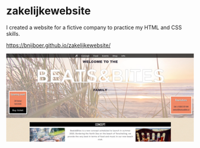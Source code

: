 # zakelijkewebsite
I created a website for a fictive company to practice my HTML and CSS skills.

https://bnijboer.github.io/zakelijkewebsite/

![Alt text](/screenshot.jpg?raw=true "preview")

